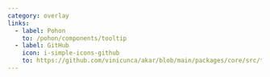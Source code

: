 ```yaml
---
category: overlay
links:
  - label: Pohon
    to: /pohon/components/tooltip
  - label: GitHub
    icon: i-simple-icons-github
    to: https://github.com/vinicunca/akar/blob/main/packages/core/src/tooltip/index.ts
---
```

